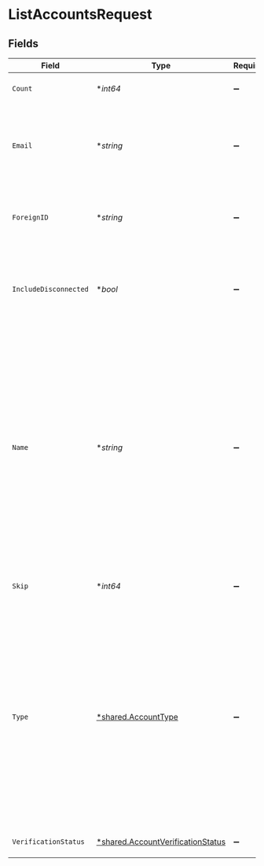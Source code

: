 # ListAccountsRequest


## Fields

| Field                                                                                                                                                                                                                                                                                                                                                                       | Type                                                                                                                                                                                                                                                                                                                                                                        | Required                                                                                                                                                                                                                                                                                                                                                                    | Description                                                                                                                                                                                                                                                                                                                                                                 | Example                                                                                                                                                                                                                                                                                                                                                                     |
| --------------------------------------------------------------------------------------------------------------------------------------------------------------------------------------------------------------------------------------------------------------------------------------------------------------------------------------------------------------------------- | --------------------------------------------------------------------------------------------------------------------------------------------------------------------------------------------------------------------------------------------------------------------------------------------------------------------------------------------------------------------------- | --------------------------------------------------------------------------------------------------------------------------------------------------------------------------------------------------------------------------------------------------------------------------------------------------------------------------------------------------------------------------- | --------------------------------------------------------------------------------------------------------------------------------------------------------------------------------------------------------------------------------------------------------------------------------------------------------------------------------------------------------------------------- | --------------------------------------------------------------------------------------------------------------------------------------------------------------------------------------------------------------------------------------------------------------------------------------------------------------------------------------------------------------------------- |
| `Count`                                                                                                                                                                                                                                                                                                                                                                     | **int64*                                                                                                                                                                                                                                                                                                                                                                    | :heavy_minus_sign:                                                                                                                                                                                                                                                                                                                                                          | Optional parameter to limit the number of results in the query                                                                                                                                                                                                                                                                                                              |                                                                                                                                                                                                                                                                                                                                                                             |
| `Email`                                                                                                                                                                                                                                                                                                                                                                     | **string*                                                                                                                                                                                                                                                                                                                                                                   | :heavy_minus_sign:                                                                                                                                                                                                                                                                                                                                                          | Filter connected accounts by email address.<br><br><br/>Provide the full email address to filter by email.<br/>                                                                                                                                                                                                                                                             |                                                                                                                                                                                                                                                                                                                                                                             |
| `ForeignID`                                                                                                                                                                                                                                                                                                                                                                 | **string*                                                                                                                                                                                                                                                                                                                                                                   | :heavy_minus_sign:                                                                                                                                                                                                                                                                                                                                                          | Serves as an optional alias from a foreign/external system which can be used to reference this resource<br/>                                                                                                                                                                                                                                                                | 4528aba-b9a1-11eb-8529-0242ac13003                                                                                                                                                                                                                                                                                                                                          |
| `IncludeDisconnected`                                                                                                                                                                                                                                                                                                                                                       | **bool*                                                                                                                                                                                                                                                                                                                                                                     | :heavy_minus_sign:                                                                                                                                                                                                                                                                                                                                                          | Filter disconnected accounts.<br><br><br/>If true, the response will include disconnected accounts.<br/>                                                                                                                                                                                                                                                                    |                                                                                                                                                                                                                                                                                                                                                                             |
| `Name`                                                                                                                                                                                                                                                                                                                                                                      | **string*                                                                                                                                                                                                                                                                                                                                                                   | :heavy_minus_sign:                                                                                                                                                                                                                                                                                                                                                          | Filter connected accounts by name.<br><br><br/>If provided, this query will attempt to find matches against the following Account and Profile fields:<br/><ul><br/>  <li>Account `displayName`</li><br/>  <li>Individual Profile `firstName`, `middleName`, and `lastName`</li><br/>  <li>Business Profile `legalBusinessName`</li><br/></ul><br/>                          |                                                                                                                                                                                                                                                                                                                                                                             |
| `Skip`                                                                                                                                                                                                                                                                                                                                                                      | **int64*                                                                                                                                                                                                                                                                                                                                                                    | :heavy_minus_sign:                                                                                                                                                                                                                                                                                                                                                          | The number of items to offset before starting to collect the result set                                                                                                                                                                                                                                                                                                     |                                                                                                                                                                                                                                                                                                                                                                             |
| `Type`                                                                                                                                                                                                                                                                                                                                                                      | [*shared.AccountType](../../models/shared/accounttype.md)                                                                                                                                                                                                                                                                                                                   | :heavy_minus_sign:                                                                                                                                                                                                                                                                                                                                                          | Filter connected accounts by AccountType.<br><br><br/>If the `type` parameter is used in combination with `name`, only the corresponding type's name fields will be searched.<br/>For example, if `type=business` and `name=moov`, the search will attempt to find matches against the display name and Business Profile name fields (`legalBusinessName`, and `doingBusinessAs`).<br/> | business                                                                                                                                                                                                                                                                                                                                                                    |
| `VerificationStatus`                                                                                                                                                                                                                                                                                                                                                        | [*shared.AccountVerificationStatus](../../models/shared/accountverificationstatus.md)                                                                                                                                                                                                                                                                                       | :heavy_minus_sign:                                                                                                                                                                                                                                                                                                                                                          | Filter by the `verificationStatus` of accounts.<br/>                                                                                                                                                                                                                                                                                                                        |                                                                                                                                                                                                                                                                                                                                                                             |